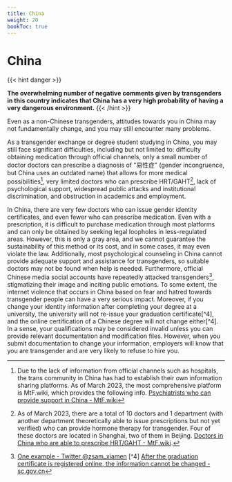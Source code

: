 ```yaml
---
title: China
weight: 20
bookToc: true
---
```


# China

{{< hint danger >}}

**The overwhelming number of negative comments given by transgenders in this country indicates that China has a very high probability of having a very dangerous environment.**
{{< /hint >}}

Even as a non-Chinese transgenders, attitudes towards you in China may not fundamentally change, and you may still encounter many problems.

As a transgender exchange or degree student studying in China, you may still face significant difficulties, including but not limited to: difficulty obtaining medication through official channels, only a small number of doctor doctors can prescribe a diagnosis of "易性症" (gender incongruence, but China uses an outdated name) that allows for more medical possibilities[^1], very limited doctors who can prescribe HRT/GAHT[^2], lack of psychological support, widespread public attacks and institutional discrimination, and obstruction in academics and employment.

In China, there are very few doctors who can issue gender identity certificates, and even fewer who can prescribe medication. Even with a prescription, it is difficult to purchase medication through most platforms and can only be obtained by seeking legal loopholes in less-regulated areas. However, this is only a gray area, and we cannot guarantee the sustainability of this method or its cost, and in some cases, it may even violate the law. Additionally, most psychological counseling in China cannot provide adequate support and assistance for transgenders, so suitable doctors may not be found when help is needed. Furthermore, official Chinese media social accounts have repeatedly attacked transgenders[^3], stigmatizing their image and inciting public emotions. To some extent, the internet violence that occurs in China based on fear and hatred towards transgender people can have a very serious impact. Moreover, if you change your identity information after completing your degree at a university, the university will not re-issue your graduation certificate[^4], and the online certification of a Chinese degree will not change either[^4]. In a sense, your qualifications may be considered invalid unless you can provide relevant documentation and modification files. However, when you submit documentation to change your information, employers will know that you are transgender and are very likely to refuse to hire you.

[^1]: Due to the lack of information from official channels such as hospitals, the trans community in China has had to establish their own information sharing platforms. As of March 2023, the most comprehensive platform is MtF.wiki, which provides the following info. [Psychiatrists who can provide support in China - MtF.wiki](https://mtf.wiki/zh-cn/docs/psyco/)
[^2]: As of March 2023, there are a total of 10 doctors and 1 department (with another department theoretically able to issue prescriptions but not yet verified) who can provide hormone therapy for transgender. Four of these doctors are located in Shanghai, two of them in Beijing. [Doctors in China who are able to prescribe HRT/GAHT - MtF.wiki](https://mtf.wiki/zh-cn/docs/hrt/).
[^3]: [One example - Twitter @zsam_xiamen](https://web.archive.org/web/20230317193319/https://twitter.com/zsam_xiamen/status/1614785066768674817)
[^4] [After the graduation certificate is registered online, the information cannot be changed - sc.gov.cn](https://web.archive.org/web/20230317194908/https://www.sc.gov.cn/10462/12772/2015/5/10/10335228.shtml)

<!-- https://web.archive.org/web/20230112035847/https://www.nwccw.gov.cn/2018-08/14/content_218467.htm -->
